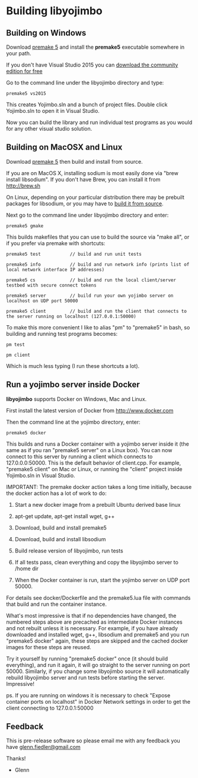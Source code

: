 Building libyojimbo
===================


## Building on Windows

Download [premake 5](https://premake.github.io/download.html) and install the **premake5** executable somewhere in your path.

If you don't have Visual Studio 2015 you can [download the community edition for free](https://www.visualstudio.com/en-us/downloads/download-visual-studio-vs.aspx)

Go to the command line under the libyojimbo directory and type:

    premake5 vs2015

This creates Yojimbo.sln and a bunch of project files. Double click Yojimbo.sln to open it in Visual Studio.

Now you can build the library and run individual test programs as you would for any other visual studio solution.


## Building on MacOSX and Linux

Download [premake 5](https://premake.github.io/download.html) then build and install from source.

If you are on MacOS X, installing sodium is most easily done via "brew install libsodium". If you don't have Brew, you can install it from <http://brew.sh>

On Linux, depending on your particular distribution there may be prebuilt packages for libsodium, or you may have to [build it from source](https://github.com/jedisct1/libsodium/releases).

Next go to the command line under libyojimbo directory and enter:

    premake5 gmake

This builds makefiles that you can use to build the source via "make all", or if you prefer via premake with shortcuts:

    premake5 test           // build and run unit tests

    premake5 info           // build and run network info (prints list of local network interface IP addresses)

    premake5 cs             // build and run the local client/server testbed with secure connect tokens

    premake5 server         // build run your own yojimbo server on localhost on UDP port 50000

    premake5 client         // build and run the client that connects to the server running on localhost (127.0.0.1:50000)

To make this more convenient I like to alias "pm" to "premake5" in bash, so building and running test programs becomes:

    pm test

    pm client

Which is much less typing (I run these shortcuts a lot).


## Run a yojimbo server inside Docker

**libyojimbo** supports Docker on Windows, Mac and Linux.

First install the latest version of Docker from <http://www.docker.com>

Then the command line at the yojimbo directory, enter:

    premake5 docker

This builds and runs a Docker container with a yojimbo server inside it (the same as if you ran "premake5 server" on a Linux box). You can now connect to this server by running a client which connects to 127.0.0.0:50000. This is the default behavior of client.cpp. For example, "premake5 client" on Mac or Linux, or running the "client" project inside Yojimbo.sln in Visual Studio.

IMPORTANT: The premake docker action takes a long time initially, because the docker action has a lot of work to do:

1. Start a new docker image from a prebuilt Ubuntu derived base linux

2. apt-get update, apt-get install wget, g++

3. Download, build and install premake5

4. Download, build and install libsodium

5. Build release version of libyojimbo, run tests

6. If all tests pass, clean everything and copy the libyojimbo server to /home dir

7. When the Docker container is run, start the yojimbo server on UDP port 50000.

For details see docker/Dockerfile and the premake5.lua file with commands that build and run the container instance.

What's most impressive is that if no dependencies have changed, the numbered steps above are precached as intermediate
Docker instances and not rebuilt unless it is necessary. For example, if you have already downloaded and installed wget, g++, libsodium and premake5 and you run "premake5 docker" again, these steps are skipped and the cached docker images for these steps are reused.

Try it yourself by running "premake5 docker" once (it should build everything), and run it again, it will go straight
to the server running on port 50000. Similarly, if you change some libyojimbo source it will automatically rebuild
libyojimbo server and run tests before starting the server. Impressive!

ps. If you are running on windows it is necessary to check "Expose container ports on localhost" in Docker Network settings in order to get the client connecting to 127.0.0.1:50000


## Feedback

This is pre-release software so please email me with any feedback you have <glenn.fiedler@gmail.com>

Thanks!

 - Glenn
